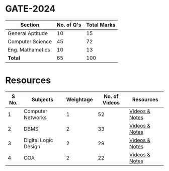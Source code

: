# GATE-2024
<table>
  <thead>
    <tr>
      <th>Section</th>
      <th>No. of Q's</th>
      <th>Total Marks</th>
    </tr>
  </thead>
  <tbody>
    <tr>
      <td>General Aptitude</td>
      <td>10</td>
      <td>15</td>
    </tr>
    <tr>
      <td>Computer Science</td>
      <td>45</td>
      <td>72</td>
    </tr>
    <tr>
      <td>Eng. Mathametics</td>
      <td>10</td>
      <td>13</td>
    </tr>
    <tr>
      <td><b>Total</b></td>
      <td>65</td>
      <td>100</td>
    </tr>
  </tbody>
</table>

# Resources
<table>
  <thead>
    <tr>
      <th>S No.</th>
      <th>Subjects</th>
      <th>Weightage</th>
      <th>No. of Videos</th>
      <th>Resources</th>
    </tr>
  </thead>
  <tbody>
    <tr>
      <td>1</td>
      <td>Computer Networks</td>
      <td>1</td>
      <td>52</td>
      <td><a href="https://drive.google.com/drive/folders/1TczwPxWoiywI_VC-TbxHsVejz4nmOIoz?usp=drive_link">Videos & Notes</a></td>
    </tr>
    <tr>
      <td>2</td>
      <td>DBMS</td>
      <td>2</td>
      <td>33</td>
      <td><a href="https://drive.google.com/drive/folders/1TczwPxWoiywI_VC-TbxHsVejz4nmOIoz?usp=drive_link">Videos & Notes</a></td>
    </tr>
    <tr>
      <td>3</td>
      <td>Digital Logic Design</td>
      <td>2</td>
      <td>29</td>
      <td><a href="https://drive.google.com/drive/folders/1TczwPxWoiywI_VC-TbxHsVejz4nmOIoz?usp=drive_link">Videos & Notes</a></td>
    </tr>
    <tr>
      <td>4</td>
      <td>COA</td>
      <td>2</td>
      <td>22</td>
      <td><a href="https://drive.google.com/drive/folders/1TczwPxWoiywI_VC-TbxHsVejz4nmOIoz?usp=drive_link">Videos & Notes</a></td>
    </tr>
  </tbody>
</table>

